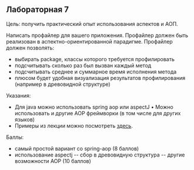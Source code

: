 ## Лабораторная 7

Цель: получить практический опыт использования аспектов и АОП.

Написать профайлер для вашего приложения. Профайлер должен быть реализован в аспектно-ориентированной парадигме.
Профайлер должен позволять:

* выбирать package, классы которого требуется профилировать
* подсчитывать сколько раз был вызван каждый метод
* подсчитывать среднее и суммарное время исполнения метода
* плюсом будет удобная визуализация результатов профилирования (например в древовидной структуре)

Указания:

* Для java можно использовать spring aop или aspectJ • Можно использовать и другие AOP фреймворки (в том числе для
других языков)
* Примеры из лекции можно посмотреть [здесь](https://github.com/akirakozov/software-design/tree/master/java/aop).

Баллы:
* самый простой вариант со spring-aop (8 баллов)
* использование aspectj -- сбор в древовидную структура -- другие возможности AOP (10 баллов) 
